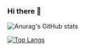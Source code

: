 ### Hi there 👋


![Anurag's GitHub stats](https://github-readme-stats.vercel.app/api?username=Antonio-Oliveira&show_icons=true&theme=radical&count_private=true)

[![Top Langs](https://github-readme-stats.vercel.app/api/top-langs/?username=Antonio-Oliveira&langs_count=10&theme=radical)](https://github.com/anuraghazra/github-readme-stats)





<!--
**Antonio-Oliveira/Antonio-Oliveira** is a ✨ _special_ ✨ repository because its `README.md` (this file) appears on your GitHub profile.

Here are some ideas to get you started:

- 🔭 I’m currently working on ...
- 🌱 I’m currently learning ...
- 👯 I’m looking to collaborate on ...
- 🤔 I’m looking for help with ...
- 💬 Ask me about ...
- 📫 How to reach me: ...
- 😄 Pronouns: ...
- ⚡ Fun fact: ...
-->
